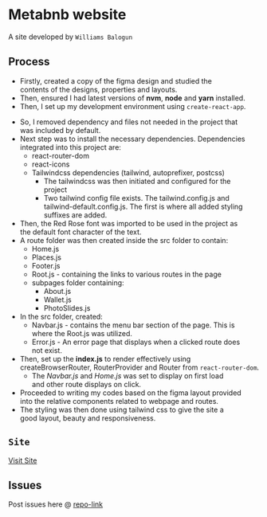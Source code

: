 # Metabnb website

A site developed by `Williams Balogun`

## Process

- Firstly, created a copy of the figma design and studied the \
  contents of the designs, properties and layouts.
- Then, ensured I had latest versions of **nvm**, **node** and **yarn** installed.
- Then, I set up my development environment using `create-react-app`.

* So, I removed dependency and files not needed in the project that \
  was included by default.
* Next step was to install the necessary dependencies. Dependencies \
  integrated into this project are:
  - react-router-dom
  - react-icons
  - Tailwindcss dependencies (tailwind, autoprefixer, postcss)
    - The tailwindcss was then initiated and configured for the \
      project
    * Two tailwind config file exists. The tailwind.config.js and \
      tailwind-default.config.js. The first is where all added styling suffixes are added.
* Then, the Red Rose font was imported to be used in the project as \
  the default font character of the text.
* A route folder was then created inside the src folder to contain:
  - Home.js
  - Places.js
  - Footer.js
  - Root.js - containing the links to various routes in the page
  * subpages folder containing:
    - About.js
    - Wallet.js
    - PhotoSlides.js
* In the src folder, created:
  - Navbar.js - contains the menu bar section of the page. This is \
    where the Root.js was utilized.
  * Error.js - An error page that displays when a clicked route does\
    not exist.
* Then, set up the **index.js** to render effectively using \
  createBrowserRouter, RouterProvider and Router from `react-router-dom`.
  - The _Navbar.js_ and _Home.js_ was set to display on first load\
    and other route displays on click.
* Proceeded to writing my codes based on the figma layout provided \
  into the relative components related to webpage and routes.
* The styling was then done using tailwind css to give the site a \
  good layout, beauty and responsiveness.

## **`Site`**

[Visit Site](https://ihemz-metabnb.netlify.app)

## Issues

Post issues here @ [repo-link](https://github.com/willhemz/Metabnb/issues)
